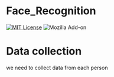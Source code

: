 # Face_Recognition  
[![MIT License](https://img.shields.io/badge/License-MIT-green.svg)](https://pypi.org/project/opencv-python/)
![Mozilla Add-on](https://img.shields.io/amo/dw/https://pypi.org/project/opencv-python/)
# Data collection
we need to collect data from each person
 
